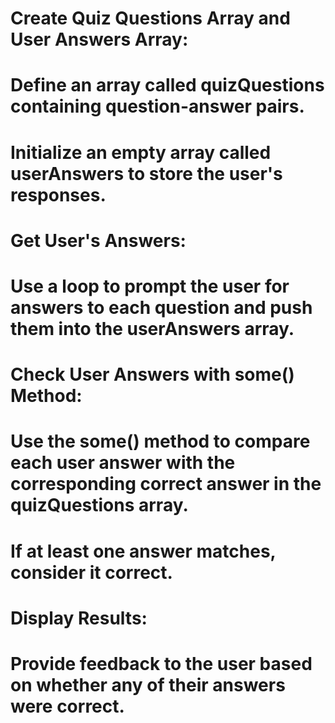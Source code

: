 # Create Quiz Questions Array and User Answers Array:

# Define an array called quizQuestions containing question-answer pairs.

# Initialize an empty array called userAnswers to store the user's responses.

# Get User's Answers:

# Use a loop to prompt the user for answers to each question and push them into the userAnswers array.

# Check User Answers with some() Method:

# Use the some() method to compare each user answer with the corresponding correct answer in the quizQuestions array.

# If at least one answer matches, consider it correct.

# Display Results:

# Provide feedback to the user based on whether any of their answers were correct.
